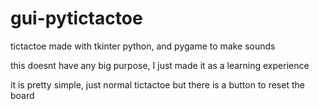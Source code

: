 # gui-pytictactoe
tictactoe made with tkinter python, and pygame to make sounds

this doesnt have any big purpose, I just made it as a learning experience

it is pretty simple, just normal tictactoe but there is a button to reset the board

